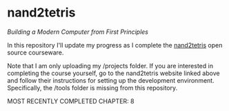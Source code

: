 # nand2tetris
_Building a Modern Computer from First Principles_

In this repository I'll update my progress as I complete the [nand2tetris](https://www.nand2tetris.org) open source courseware.

Note that I am only uploading my /projects folder. If you are interested in completing the course yourself, go to the nand2tetris website linked above and follow their instructions for setting up the development environment. Specifically, the /tools folder is missing from this repository.

MOST RECENTLY COMPLETED CHAPTER: 8